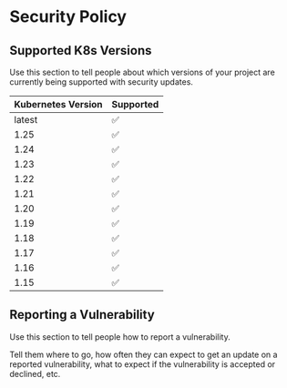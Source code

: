 # Security Policy

## Supported K8s Versions

Use this section to tell people about which versions of your project are
currently being supported with security updates.

| Kubernetes Version | Supported          |
| ------- | ------------------ |
| latest   | :white_check_mark: |
| 1.25   | :white_check_mark: |
| 1.24   | :white_check_mark: |
| 1.23   | :white_check_mark: |
| 1.22   | :white_check_mark: |
| 1.21   | :white_check_mark: |
| 1.20   | :white_check_mark: |
| 1.19   | :white_check_mark: |
| 1.18   | :white_check_mark: |
| 1.17   | :white_check_mark: |
| 1.16   | :white_check_mark: |
| 1.15   | :white_check_mark: |


## Reporting a Vulnerability

Use this section to tell people how to report a vulnerability.

Tell them where to go, how often they can expect to get an update on a
reported vulnerability, what to expect if the vulnerability is accepted or
declined, etc.

